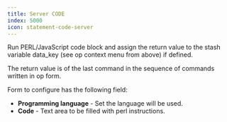 ```yaml
---
title: Server CODE
index: 5000
icon: statement-code-server
---
```


Run PERL/JavaScript code block and assign the return value to the stash variable data_key (see op context menu from
above) if defined.

The return value is of the last command in the sequence of commands written in op form.

Form to configure has the following field:

- **Programming language** - Set the language will be used.
- **Code** - Text area to be filled with perl instructions.
